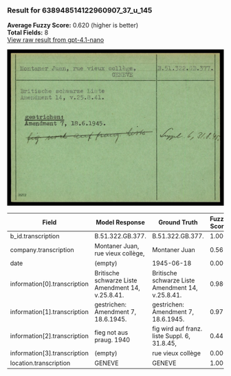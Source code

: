 ### Result for 638948514122960907_37_u_145
**Average Fuzzy Score:** 0.620 (higher is better)<br>
**Total Fields:** 8<br>
[View raw result from gpt-4.1-nano](https://github.com/RISE-UNIBAS/humanities_data_benchmark/blob/main/results/2025-10-24/T0308/request_T0308_638948514122960907_37_u_145.json)

<img src="https://github.com/RISE-UNIBAS/humanities_data_benchmark/blob/main/benchmarks/blacklist/images/638948514122960907_37_u_145.jpg?raw=true" alt="638948514122960907_37_u_145" width="600px">

| Field | Model Response | Ground Truth | Fuzzy Score | Match |
|-------|----------------|--------------|-------------|-------|
| b_id.transcription | B.51.322.GB.377. | B.51.322.GB.377. | 1.000 | ✅ |
| company.transcription | Montaner Juan, rue vieux collège, | Montaner Juan | 0.565 | ❌ |
| date | (empty) | 1945-06-18 | 0.000 | ❌ |
| information[0].transcription | Britische schwarze Liste Amendment 14, v.25.8.41. | Britische schwarze Liste<br>Amendment 14, v.25.8.41. | 0.980 | ✅ |
| information[1].transcription | gestrichen: Amendment 7, 18.6.1945. | gestrichen:<br>Amendment 7, 18.6.1945. | 0.971 | ✅ |
| information[2].transcription | fieg not aus praug. 1940 | fig wird auf franz. liste Suppl. 6, 31.8.45, | 0.441 | ❌ |
| information[3].transcription | (empty) | rue vieux collège | 0.000 | ❌ |
| location.transcription | GENEVE | GENEVE | 1.000 | ✅ |
